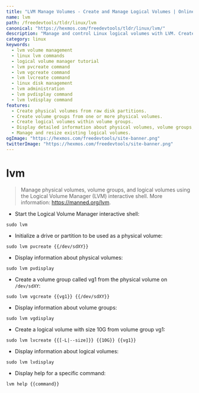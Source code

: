```yaml
---
title: "LVM Manage Volumes - Create and Manage Logical Volumes | Online Free DevTools by Hexmos"
name: lvm
path: /freedevtools/tldr/linux/lvm
canonical: "https://hexmos.com/freedevtools/tldr/linux/lvm/"
description: "Manage and control Linux logical volumes with LVM. Create, display, and modify physical volumes, volume groups, and logical volumes. Free online tool, no registration required."
category: linux
keywords:
  - lvm volume management
  - linux lvm commands
  - logical volume manager tutorial
  - lvm pvcreate command
  - lvm vgcreate command
  - lvm lvcreate command
  - linux disk management
  - lvm administration
  - lvm pvdisplay command
  - lvm lvdisplay command
features:
  - Create physical volumes from raw disk partitions.
  - Create volume groups from one or more physical volumes.
  - Create logical volumes within volume groups.
  - Display detailed information about physical volumes, volume groups, and logical volumes.
  - Manage and resize existing logical volumes.
ogImage: "https://hexmos.com/freedevtools/site-banner.png"
twitterImage: "https://hexmos.com/freedevtools/site-banner.png"
---
```


# lvm

> Manage physical volumes, volume groups, and logical volumes using the Logical Volume Manager (LVM) interactive shell.
> More information: <https://manned.org/lvm>.

- Start the Logical Volume Manager interactive shell:

`sudo lvm`

- Initialize a drive or partition to be used as a physical volume:

`sudo lvm pvcreate {{/dev/sdXY}}`

- Display information about physical volumes:

`sudo lvm pvdisplay`

- Create a volume group called vg1 from the physical volume on `/dev/sdXY`:

`sudo lvm vgcreate {{vg1}} {{/dev/sdXY}}`

- Display information about volume groups:

`sudo lvm vgdisplay`

- Create a logical volume with size 10G from volume group vg1:

`sudo lvm lvcreate {{[-L|--size]}} {{10G}} {{vg1}}`

- Display information about logical volumes:

`sudo lvm lvdisplay`

- Display help for a specific command:

`lvm help {{command}}`
